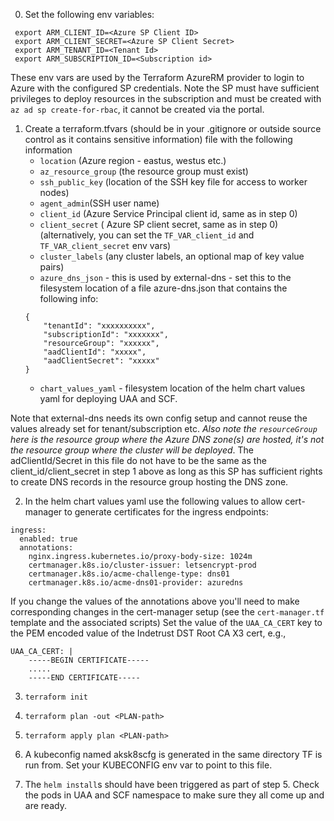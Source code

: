 0. Set the following env variables:

```
 export ARM_CLIENT_ID=<Azure SP Client ID>
 export ARM_CLIENT_SECRET=<Azure SP Client Secret>
 export ARM_TENANT_ID=<Tenant Id>
 export ARM_SUBSCRIPTION_ID=<Subscription id>
 ```
 These env vars are used by the Terraform AzureRM provider to login to Azure with the configured SP credentials. Note the SP must have sufficient privileges to deploy resources in the subscription and must be created with `az ad sp create-for-rbac`, it cannot be created via the portal.


1. Create a terraform.tfvars (should be in your .gitignore or outside source control as it contains sensitive information) file with the following information
    -  `location` (Azure region - eastus, westus etc.)
    -  `az_resource_group` (the resource group must exist)
    -  `ssh_public_key` (location of the SSH key file for access to worker nodes)
    -  `agent_admin`(SSH user name)
    -  `client_id` (Azure Service Principal client id, same as in step 0)  
    -  `client_secret` ( Azure SP client secret, same as in step 0)
    (alternatively, you can set the `TF_VAR_client_id` and `TF_VAR_client_secret` env vars)
    - `cluster_labels` (any cluster labels, an optional map of key value pairs)
    - `azure_dns_json` - this is used by external-dns - set this to the filesystem location of  a file azure-dns.json that contains the following info:
    ```
    {
        "tenantId": "xxxxxxxxxx",
        "subscriptionId": "xxxxxxx",
        "resourceGroup": "xxxxxx",
        "aadClientId": "xxxxx",
        "aadClientSecret": "xxxxx"
    }
    ```
    - `chart_values_yaml` - filesystem location of the helm chart values yaml for deploying UAA and SCF.

Note that external-dns needs its own config setup and cannot reuse the values already set for tenant/subscription etc. *Also note the `resourceGroup` here is the resource group where the Azure DNS zone(s) are hosted, it's not the resource group where the cluster will be deployed*. The adClientId/Secret in this file do not have to be the same as the client_id/client_secret in step 1 above as long as this SP has sufficient rights to create DNS records in the resource group hosting the DNS zone.

2. In the helm chart values yaml use the following values to allow cert-manager to generate certificates for the ingress endpoints:

```
ingress:
  enabled: true
  annotations:
    nginx.ingress.kubernetes.io/proxy-body-size: 1024m
    certmanager.k8s.io/cluster-issuer: letsencrypt-prod
    certmanager.k8s.io/acme-challenge-type: dns01
    certmanager.k8s.io/acme-dns01-provider: azuredns
```

If you change the values of the annotations above you'll need to make corresponding changes in the cert-manager setup (see the `cert-manager.tf` template and the associated scripts)
Set the value of the `UAA_CA_CERT` key to the PEM encoded value of the Indetrust DST Root CA X3 cert, e.g.,

```
UAA_CA_CERT: |
    -----BEGIN CERTIFICATE-----
    .....
    -----END CERTIFICATE-----
```

3. `terraform init`

4. `terraform plan -out <PLAN-path>`

5. `terraform apply plan <PLAN-path>`

6. A kubeconfig named aksk8scfg is generated in the same directory TF is run from. Set your KUBECONFIG env var to point to this file.

7. The `helm install`s should have been triggered as part of step 5. Check the pods in UAA and SCF namespace to make sure they all come up and are ready. 
